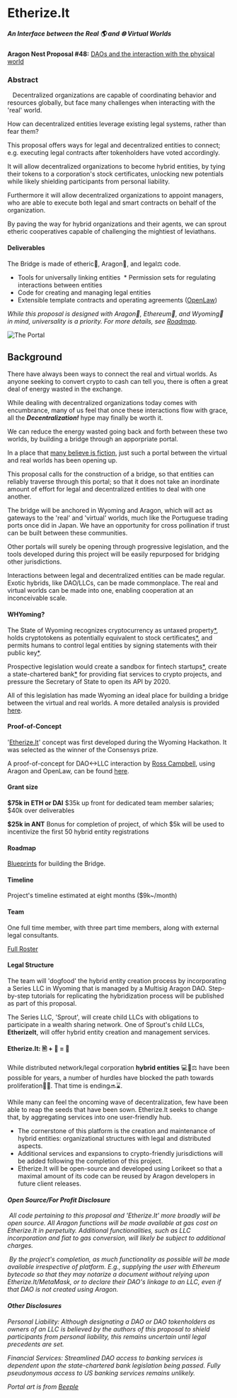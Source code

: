 #    Etherize.It
##### *An Interface between the Real 🌎 and 🌐 Virtual Worlds*
**Aragon Nest Proposal #48:** [DAOs and the interaction with the physical world ](https://github.com/aragon/nest/issues/48)

### Abstract

   Decentralized organizations are capable of coordinating behavior and resources globally, but face many challenges when interacting with the 'real' world.  

How can decentralized entities leverage existing legal systems, rather than fear them?

This proposal offers ways for legal and decentralized entities to connect; e.g. executing legal contracts after tokenholders have voted accordingly.

 It will allow decentralized organizations to become hybrid entities, by tying their tokens to a corporation's stock certificates, unlocking new potentials while likely shielding participants from personal liability.

Furthermore it will allow decentralized organizations to appoint managers, who are able to execute both legal and smart contracts on behalf of the organization.

 By paving the way for hybrid organizations and their agents, we can sprout etheric cooperatives capable of challenging the mightiest of leviathans.


 #### Deliverables

 The Bridge is made of etheric🦄, Aragon🦅, and legal⚖ code.

 *  Tools for universally linking entities
 * Permission sets for regulating interactions between entities
 *   Code for creating and managing legal entities
 * Extensible template contracts and operating agreements ([OpenLaw](https://openlaw.io))


 *While this proposal is designed with Aragon🦅, Ethereum🦄, and Wyoming🌄 in mind, universality is a priority. For more details, see  [Roadmap](https://cryptpad.fr/code/#/2/code/view/P0ObcNhRqSKTVtacdCvMTw-H7E7Hf+e9Fm9Tg5tBTA4/)*.


![The Portal](http://aitheric.com/images/portal-s.jpg
 "The Portal between the Real and Virtual")

## Background
There have always been ways to connect the real and virtual worlds. As anyone seeking to convert crypto to cash can tell you, there is often a great deal of energy wasted in the exchange.

 While dealing with decentralized organizations today comes with encumbrance, many of us feel that once these interactions flow with grace, all the ***Decentralization!***  hype may finally be worth it.

 We can reduce the energy wasted going back and forth between these two worlds, by building a bridge through an apporpriate portal.

 In a place that [many believe is fiction](https://twitter.com/search?q=%23WyomingDoesntExist), just such a portal between the virtual and real worlds has been opening up.

 This proposal calls for the construction of a bridge, so that entities can reliably traverse through this portal; so that it does not take an inordinate amount of effort for legal and decentralized entities to deal with one another.

  The bridge will be anchored in Wyoming and Aragon, which will act as gateways to the 'real' and 'virtual' worlds, much like the Portuguese trading ports once did in  Japan.  We have an opportunity for cross pollination if trust can be built between these communities.

 Other portals will surely be opening through progressive legislation, and the tools developed during this project will be easily repurposed for bridging other jurisdictions.

Interactions between legal and decentralized entities can be made regular. Exotic hybrids, like DAO/LLCs, can be made commonplace. The real and virtual worlds can be made into one, enabling cooperation at an inconceivable scale.

#### WHYoming?

The State of Wyoming recognizes cryptocurrency as untaxed property[*](https://twitter.com/CaitlinLong_/status/1096116466259116032), holds cryptotokens as potentially equivalent to stock certificates[*](https://wyoleg.gov/Legislation/2019/HB0185), and permits humans to control legal entities by signing statements with their public key[*](https://legiscan.com/WY/bill/HB0101/2018).

  Prospective legislation would create a sandbox for fintech startups[*](https://wyoleg.gov/Legislation/2019/HB0057), create a state-chartered bank[*](https://www.wyoleg.gov/InterimCommittee/2018/09-2018112919LSO-0055v0.8.pdf) for providing fiat services to crypto projects, and pressure the Secretary of State to open its API by 2020.

   All of this legislation has made Wyoming an ideal place for building a bridge between the virtual and real worlds. A more detailed analysis is provided [here](https://docs.google.com/document/d/1dLkHGE-h_5Cpfy0Lq2DxLahBwKkqeyOp8pUTDrsSCNg/edit?usp=sharing).

#### Proof-of-Concept
   '[Etherize.It](https://devpost.com/software/etherize-it-daosprout)' concept was first developed during the Wyoming Hackathon. It was selected as the winner of the Consensys prize.

   A proof-of-concept for DAO<->LLC interaction by [Ross Campbell](https://twitter.com/r_ross_campbell), using Aragon and OpenLaw, can be found [here](https://blog.goodaudience.com/e-commerce-with-legal-and-blockchain-security-6f2ba6c244a3).

#### Grant size
**$75k in ETH or DAI**
$35k up front for dedicated team member salaries; $40k over deliverables

**$25k in ANT**
Bonus for completion of project, of which $5k will be used to incentivize the first 50 hybrid entity registrations

####  Roadmap

   [Blueprints](https://cryptpad.fr/code/#/2/code/view/P0ObcNhRqSKTVtacdCvMTw-H7E7Hf+e9Fm9Tg5tBTA4/) for building the Bridge.


#### Timeline
Project's timeline estimated at eight months ($9k~/month)

#### Team

One full time member, with three part time members, along with external legal consultants.

[Full Roster](https://cryptpad.fr/code/#/2/code/view/dpl0dqitZstlQsc+7gtyDULMBnmKDzEMd2FZznuHGQM/)

#### Legal Structure
   The team will 'dogfood' the hybrid entity creation process by incorporating a Series LLC in Wyoming that is managed by a Multisig Aragon DAO. Step-by-step tutorials for replicating the hybridization process will be published as part of this proposal.

   The Series LLC, 'Sprout', will create child LLCs with obligations to participate in a wealth sharing network. One of Sprout's child LLCs, **EtherizeIt**, will offer hybrid entity creation and management services.

#### Etherize.It: 🖹 + 🦄 = 💎
While distributed network/legal corporation **hybrid entities** 💻🤝⚖ have been possible for years, a number of hurdles have blocked the path towards proliferation🚫🦄. That time is ending🔜⌛.

   While many can feel the oncoming wave of decentralization, few have been able to reap the seeds that have been sown. Etherize.It seeks to change that, by aggregating services into one user-friendly hub.
   * The cornerstone of this platform is the creation and maintenance of hybrid entities: organizational structures with legal and distributed aspects.
   * Additional services and expansions to crypto-friendly jurisdictions will be added following the completion of this project.
   * Etherize.It will be open-source and developed using Lorikeet so that a maximal amount of its code can be reused by Aragon developers in future client releases.


#### *Open Source/For Profit Disclosure*
 *All code pertaining to this proposal and 'Etherize.It' more broadly will be open source. All Aragon functions will be made available at gas cost on Etherize.It in perpetuity. Additional functionalities, such as LLC incorporation and fiat to gas conversion, will likely be subject to additional charges.*

 *By the project's completion, as much functionality as possible will be made  available irrespective of platform. E.g., supplying the user with Ethereum bytecode so that they may notarize a document without relying upon Etherize.It/MetaMask, or to declare their DAO's linkage to an LLC, even if that DAO is not created using Aragon.*

#### *Other Disclosures*

*Personal Liability: Although designating a DAO or DAO tokenholders as owners of an LLC is believed by the authors of this proposal to shield participants from personal liability, this remains uncertain until legal precedents are set.*

*Financial Services: Streamlined DAO access to banking services is dependent upon the state-chartered bank legislation being passed. Fully pseudonymous access to US banking services remains unlikely.*

*Portal art is from [Beeple](https://beeple-crap.com/everydays)*

